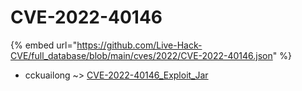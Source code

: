 # CVE-2022-40146
{% embed url="https://github.com/Live-Hack-CVE/full_database/blob/main/cves/2022/CVE-2022-40146.json" %}

* cckuailong ~> [CVE-2022-40146_Exploit_Jar](https://www.alice-snow.ru/2022/database/cve-2022-40146/cve-2022-40146_exploit_jar-cckuailong)